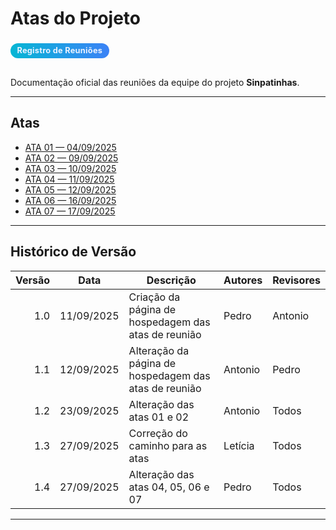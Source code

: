 # Atas do Projeto

<div class="chip">Registro de Reuniões</div>

Documentação oficial das reuniões da equipe do projeto **Sinpatinhas**.

---

## Atas

- [ATA 01 — 04/09/2025](/planejamento/atas/ata_reuniao_1.md)
- [ATA 02 — 09/09/2025](/planejamento/atas/ata_reuniao_2.md)
- [ATA 03 — 10/09/2025](/planejamento/atas/ata_reuniao_3.md)
- [ATA 04 — 11/09/2025](/planejamento/atas/ata_reuniao_4.md)
- [ATA 05 — 12/09/2025](/planejamento/atas/ata_reuniao_5.md)
- [ATA 06 — 16/09/2025](/planejamento/atas/ata_reuniao_6.md)
- [ATA 07 — 17/09/2025](/planejamento/atas/ata_reuniao_7.md)



---

## Histórico de Versão

| Versão | Data       | Descrição                                           | Autores | Revisores |
|------:|------------|------------------------------------------------------|---------|-----------|
| 1.0   | 11/09/2025 | Criação da página de hospedagem das atas de reunião  | Pedro   | Antonio   |
| 1.1   | 12/09/2025 | Alteração da página de hospedagem das atas de reunião | Antonio | Pedro     |
| 1.2   | 23/09/2025 | Alteração das atas 01 e 02                            | Antonio | Todos     |
| 1.3   | 27/09/2025 | Correção do caminho para as atas                       | Letícia   | Todos     |
| 1.4  | 27/09/2025 | Alteração das atas 04, 05, 06 e 07                    | Pedro   | Todos     |

---

<style>
  .chip{
    display:inline-block;
    padding:.28rem .65rem;
    border-radius:9999px;
    font-size:.8rem;
    font-weight:700;
    letter-spacing:.02em;
    background:linear-gradient(90deg,#06b6d4,#3b82f6);
    color:#eaf2ff;
    margin:.25rem 0 1rem;
  }
  .markdown-section table{ width:100%; border-collapse:collapse; }
  .markdown-section thead th{
    text-transform:uppercase; letter-spacing:.04em; font-size:.78rem;
    color:#6b7280; font-weight:700; border-bottom:1px solid rgba(148,163,184,.35);
    padding:.7rem .9rem; text-align:left;
  }
  .markdown-section tbody td{
    border-bottom:1px solid rgba(255, 255, 255, 0.28);
    padding:.7rem .9rem;
  }
  .markdown-section tbody tr:hover{ background:rgba(2,6,23,.04); }
</style>
